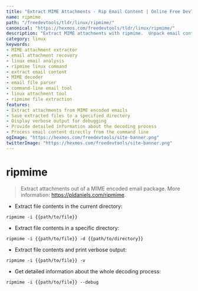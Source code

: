 ```yaml
---
title: "Extract MIME Attachments - Rip Email Content | Online Free DevTools by Hexmos"
name: ripmime
path: "/freedevtools/tldr/linux/ripmime/"
canonical: "https://hexmos.com/freedevtools/tldr/linux/ripmime/"
description: "Extract MIME attachments with ripmime.  Unpack email content, recover lost files, and analyze email structure effortlessly. Free online tool, no registration required."
category: linux
keywords:
- MIME attachment extractor
- email attachment recovery
- linux email analysis
- ripmime linux command
- extract email content
- MIME decoder
- email file parser
- command-line email tool
- linux attachment tool
- ripmime file extraction
features:
- Extract attachments from MIME encoded emails
- Save extracted files to a specified directory
- Display verbose output for debugging
- Provide detailed information about the decoding process
- Process email content directly from the command line
ogImage: "https://hexmos.com/freedevtools/site-banner.png"
twitterImage: "https://hexmos.com/freedevtools/site-banner.png"
---
```


# ripmime

> Extract attachments out of a MIME encoded email package.
> More information: <https://pldaniels.com/ripmime>.

- Extract file contents in the current directory:

`ripmime -i {{path/to/file}}`

- Extract file contents in a specific directory:

`ripmime -i {{path/to/file}} -d {{path/to/directory}}`

- Extract file contents and print verbose output:

`ripmime -i {{path/to/file}} -v`

- Get detailed information about the whole decoding process:

`ripmime -i {{path/to/file}} --debug`
